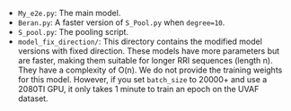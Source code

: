 - `My_e2e.py`: The main model.
- `Beran.py`: A faster version of `S_Pool.py` when `degree=10`.
- `S_pool.py`: The pooling script.
- `model_fix_direction/`: This directory contains the modified model versions with fixed direction. These models have more parameters but are faster, making them suitable for longer RRI sequences (length n). They have a complexity of O(n). We do not provide the training weights for this model. However, if you set `batch_size` to 20000+ and use a 2080TI GPU, it only takes 1 minute to train an epoch on the UVAF dataset.
